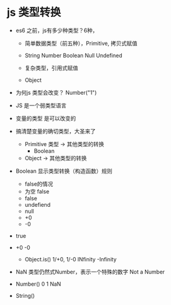 # js 类型转换

- es6 之前，js有多少种类型？6种，
  - 简单数据类型（前五种），Primitive, 拷贝式赋值
  - String Number Boolean Null Undefined

  - 复杂类型，引用式赋值
   - Object

- 为何js 类型会改变？
  Number("1")

- JS 是一个弱类型语言
- 变量的类型 是可以改变的
- 搞清楚变量的确切类型，大圣来了
  - Primitive 类型 -> 其他类型的转换
    - Boolean 
  - Object -> 其他类型的转换

- Boolean 显示类型转换（构造函数）规则
  - false的情况
  - 为空 false
  - false
  - undefiend
  - null
  - +0
  - -0

 - true

- +0 -0 
  - Object.is()
  1/+0, 1/-0  INfinity -Infinity
- NaN
  类型仍然式Number，表示一个特殊的数字 Not a Number

- Number()
  0 1 NaN 

- String()